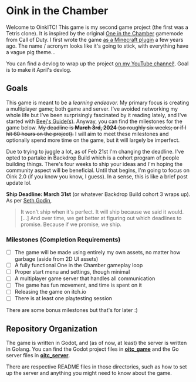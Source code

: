 # Oink in the Chamber

Welcome to OinkITC! This game is my second game project (the first was a Tetris clone). It is inspired by the original [One in the Chamber](https://callofduty.fandom.com/wiki/One_in_the_Chamber) gamemode from Call of Duty. I first wrote the game [as a Minecraft plugin](https://github.com/oinkcraft/OneInTheChamber) a few years ago. The name / acronym looks like it's going to stick, with everything have a vague pig theme...

You can find a devlog to wrap up the project [on my YouTube channel!](http://www.youtube.com/markbacon78). Goal is to make it April's devlog.

## Goals

This game is meant to be a _learning endeavor._ My primary focus is creating a multiplayer game; both game and server. I've avoided networking my whole life but I've been surprisingly fascinated by it reading lately, and I've started with [Beej's Guide(s)](https://beej.us/guide/). Anyway, you can find the milestones for the game below. ~~My deadline is **March 3rd, 2024** (so roughly six weeks; or if I hit 60 hours on the project).~~ I will aim to meet these milestones and optionally spend more time on the game, but it will largely be imperfect.

Due to trying to juggle a lot, as of Feb 21st I'm changing the deadline. I've opted to partake in Backdrop Build which is a cohort program of people building things. There's four weeks to ship your ideas and I'm hoping the community aspect will be beneficial. Until that begins, I'm going to focus on Oink 2.0 (if you know you know, I guess). In a sense, this is like a brief post update lol.

**Ship Deadline: March 31st** (or whatever Backdrop Build cohort 3 wraps up). As per [Seth Godin](https://seths.blog/2022/01/on-schedule/),

> It won't ship when it's perfect. It will ship because we said it would. [...] And over time, we get better at figuring out which deadlines to promise. Because if we promise, we ship.

### Milestones (Completion Requirements)

- [ ] The game will be made using entirely my own assets, no matter how garbage (aside from 2D UI assets)
- [ ] A fully functional One in the Chamber gameplay loop
- [ ] Proper start menu and settings, though minimal
- [ ] A multiplayer game server that handles all communication
- [ ] The game has fun movement, and time is spent on it
- [ ] Releasing the game on itch.io
- [ ] There is at least one playtesting session

There are some bonus milestones but that's for later :)

## Repository Organization

The game is written in Godot, and (as of now, at least) the server is written in Golang. You can find the Godot project files in [**oitc_game**](/oitc_game) and the Go server files in [**oitc_server**](/oitc_server).

There are respective README files in those directories, such as how to set up the server and anything you might need to know about the game.

